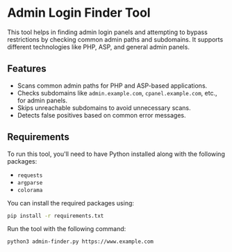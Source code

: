 # Admin Login Finder Tool

This tool helps in finding admin login panels and attempting to bypass restrictions by checking common admin paths and subdomains. It supports different technologies like PHP, ASP, and general admin panels.

## Features
- Scans common admin paths for PHP and ASP-based applications.
- Checks subdomains like `admin.example.com`, `cpanel.example.com`, etc., for admin panels.
- Skips unreachable subdomains to avoid unnecessary scans.
- Detects false positives based on common error messages.

## Requirements

To run this tool, you'll need to have Python installed along with the following packages:

- `requests`
- `argparse`
- `colorama`

You can install the required packages using:
```bash
pip install -r requirements.txt
```
Run the tool with the following command:
```bash
python3 admin-finder.py https://www.example.com


